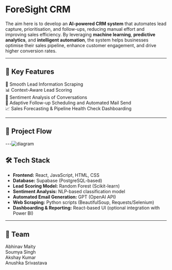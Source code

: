 # ForeSight CRM

The aim here is to develop an **AI-powered CRM system** that automates lead capture, prioritisation, and follow-ups, reducing manual effort and improving sales efficiency. By leveraging **machine learning**, **predictive analytics**, and **intelligent automation**, the system helps businesses optimise their sales pipeline, enhance customer engagement, and drive higher conversion rates.

---

## 🔑 Key Features

🧲 Smooth Lead Information Scraping  
📊 Context-Aware Lead Scoring  
💬 Sentiment Analysis of Conversations  
📅 Adaptive Follow-up Scheduling and Automated Mail Send  
📈 Sales Forecasting & Pipeline Health Check Dashboarding  

---

## 🔁 Project Flow

---![diagram](https://github.com/user-attachments/assets/17a0019e-7fb5-4422-becc-471ed7d9c0de)


## 🛠 Tech Stack
 
- **Frontend:** React, JavaScript, HTML, CSS  
- **Database:** Supabase (PostgreSQL-based)  
- **Lead Scoring Model:** Random Forest (Scikit-learn)  
- **Sentiment Analysis:** NLP-based classification model  
- **Automated Email Generation:** GPT (OpenAI API)  
- **Web Scraping:** Python scripts (BeautifulSoup, Requests/Selenium)  
- **Dashboarding & Reporting:** React-based UI (optional integration with Power BI)

---

## 👥 Team
Abhinav Maity  
Soumya Singh  
Akshay Kumar  
Anushka Srivastava
